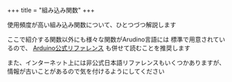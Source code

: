 +++
title = "組み込み関数"
+++

使用頻度が高い組み込み関数について、ひとつづつ解説します

ここで紹介する関数以外にも様々な関数がArudino言語には
標準で用意されているので、 [Arduino公式リファレンス](https://www.arduino.cc/reference/en/) も併せて読むことを推奨します

また、インターネット上には非公式日本語リファレンスもいくつかありますが、情報が古いことがあるので気を付けるようにしてください
